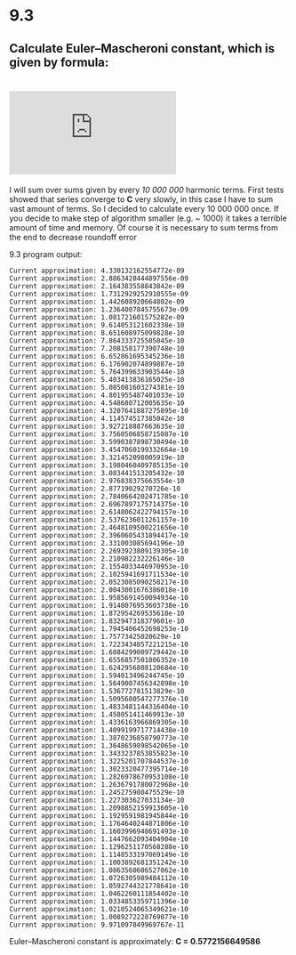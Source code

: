 # 9.3 
## Calculate Euler–Mascheroni constant, which is given by formula:
# ![alt text](https://latex.codecogs.com/gif.latex?C%20%3D%20%5Clim%20%5Climits_%7Bn%20%5Cto%20%5Cinfty%7D%20%28%5Csum%20%5Climits_%7Bk%3D0%7D%5E%7Bn%7D%20%5Cfrac%7B1%7D%7Bk%7D%20-%20%5Cln%20n%29 "Logo Title Text 1")

I will sum over sums given by every *10 000 000* harmonic terms. First tests showed that series converge to **C** very slowly, in this  case I have to sum vast amount of terms. So I decided to calculate every 10 000 000 once. If you decide to make step of algorithm smaller (e.g. ~ 1000) it takes a terrible amount of time and memory. Of course it is necessary to sum terms from the end to decrease 	roundoff error

9.3 program output:
~~~~Current approximation: 8.661487806918693e-09
Current approximation: 4.330132162554772e-09
Current approximation: 2.8863428444897556e-09
Current approximation: 2.164383558843842e-09
Current approximation: 1.7312929252910555e-09
Current approximation: 1.442608920664802e-09
Current approximation: 1.2364007845755673e-09
Current approximation: 1.081721601575282e-09
Current approximation: 9.614053121602338e-10
Current approximation: 8.651608975099828e-10
Current approximation: 7.864333725505045e-10
Current approximation: 7.208158177390748e-10
Current approximation: 6.652861695345236e-10
Current approximation: 6.176902074899887e-10
Current approximation: 5.764399633903544e-10
Current approximation: 5.403413836165025e-10
Current approximation: 5.085081603274381e-10
Current approximation: 4.801955487401033e-10
Current approximation: 4.548680712005635e-10
Current approximation: 4.3207641887275895e-10
Current approximation: 4.114574517385042e-10
Current approximation: 3.927218887663635e-10
Current approximation: 3.7560506858715087e-10
Current approximation: 3.5990387898730494e-10
Current approximation: 3.4547060199332664e-10
Current approximation: 3.321452098005919e-10
Current approximation: 3.1980460409785135e-10
Current approximation: 3.083441513205432e-10
Current approximation: 2.976838375663554e-10
Current approximation: 2.87719029270726e-10
Current approximation: 2.7840664202471785e-10
Current approximation: 2.6967897175714375e-10
Current approximation: 2.6148062422794157e-10
Current approximation: 2.5376236011261157e-10
Current approximation: 2.4648109500221656e-10
Current approximation: 2.3960605431894417e-10
Current approximation: 2.331003085694196e-10
Current approximation: 2.2693923809139305e-10
Current approximation: 2.210982232226146e-10
Current approximation: 2.1554033446970953e-10
Current approximation: 2.1025941691711534e-10
Current approximation: 2.0523085090258217e-10
Current approximation: 2.0043001676386018e-10
Current approximation: 1.9585691450094934e-10
Current approximation: 1.9148076953603738e-10
Current approximation: 1.872954269535618e-10
Current approximation: 1.832947318379601e-10
Current approximation: 1.7945406452698253e-10
Current approximation: 1.75773425020629e-10
Current approximation: 1.7223434857221215e-10
Current approximation: 1.6884299009729442e-10
Current approximation: 1.6556857501806352e-10
Current approximation: 1.6242956808120684e-10
Current approximation: 1.594013496244745e-10
Current approximation: 1.5649007456342898e-10
Current approximation: 1.536772781513829e-10
Current approximation: 1.5095680547277376e-10
Current approximation: 1.4833481144316404e-10
Current approximation: 1.458051411469913e-10
Current approximation: 1.4336163966869305e-10
Current approximation: 1.4099199717714438e-10
Current approximation: 1.3870236858790773e-10
Current approximation: 1.3648659898542065e-10
Current approximation: 1.3433237853855823e-10
Current approximation: 1.3225201707844537e-10
Current approximation: 1.3023320477395714e-10
Current approximation: 1.2826978670953108e-10
Current approximation: 1.2636791780072968e-10
Current approximation: 1.245275980475529e-10
Current approximation: 1.227303627033134e-10
Current approximation: 1.2098852159913605e-10
Current approximation: 1.1929591981945844e-10
Current approximation: 1.1764640244871806e-10
Current approximation: 1.1603996948691493e-10
Current approximation: 1.1447662093404904e-10
Current approximation: 1.1296251170568288e-10
Current approximation: 1.1148533197069149e-10
Current approximation: 1.1003892681351242e-10
Current approximation: 1.0863560606527062e-10
Current approximation: 1.0726305989484112e-10
Current approximation: 1.0592744321778641e-10
Current approximation: 1.0462260111854402e-10
Current approximation: 1.0334853359711396e-10
Current approximation: 1.0210524065349621e-10
Current approximation: 1.0089272228769077e-10
Current approximation: 9.971097849969767e-11
~~~~
Euler–Mascheroni constant is approximately: **C = 0.5772156649586**
